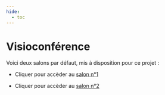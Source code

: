 ```yaml
---
hide:
  - toc
---
```


# Visioconférence

Voici deux salons par défaut, mis à disposition pour ce projet :

* Cliquer pour accèder au [salon n°1](https://meet.jit.si/Konsilion_Konnect_1)

* Cliquer pour accèder au [salon n°2](https://meet.jit.si/Konsilion_Konnect_2)


<style>
  .md-content__button {
    display: none;
  }
</style>